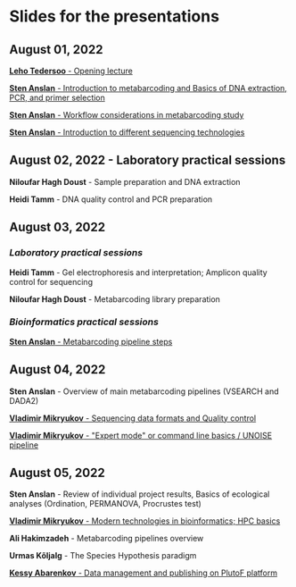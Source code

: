 # Slides for the presentations

## August 01, 2022

[**Leho Tedersoo** - Opening lecture](https://raw.githubusercontent.com/Mycology-Microbiology-Center/Metabarcoding2022/main/slides/LehoTedersoo_Welcome.pdf)

[**Sten Anslan** - Introduction to metabarcoding and Basics of DNA extraction, PCR, and primer selection](https://raw.githubusercontent.com/Mycology-Microbiology-Center/Metabarcoding2022/main/slides/StenAnslan_Introduction_to_Metabarcoding_01.08.2022.pdf)

[**Sten Anslan** - Workflow considerations in metabarcoding study](https://raw.githubusercontent.com/Mycology-Microbiology-Center/Metabarcoding2022/main/slides/StenAnslan_Metabarcoding_Considerations_01.08.2022.pdf)

[**Sten Anslan** - Introduction to different sequencing technologies](https://raw.githubusercontent.com/Mycology-Microbiology-Center/Metabarcoding2022/main/slides/StenAnslan_Sequencing_technologies_01.08.2022.pdf)

## August 02, 2022 - **Laboratory practical sessions**

**Niloufar Hagh Doust** - Sample preparation and DNA extraction

**Heidi Tamm** - DNA quality control and PCR preparation

## August 03, 2022

### *Laboratory practical sessions*

**Heidi Tamm** - Gel electrophoresis and interpretation; Amplicon quality control for sequencing

**Niloufar Hagh Doust** - Metabarcoding library preparation

### *Bioinformatics practical sessions*

[**Sten Anslan** - Metabarcoding pipeline steps](https://raw.githubusercontent.com/Mycology-Microbiology-Center/Metabarcoding2022/main/slides/StenAnslan_Pipeline_steps_03.08.2022.pdf)


## August 04, 2022

**Sten Anslan** - Overview of main metabarcoding pipelines (VSEARCH and DADA2)

[**Vladimir Mikryukov** - Sequencing data formats and Quality control](https://raw.githubusercontent.com/Mycology-Microbiology-Center/Metabarcoding2022/main/slides/VladimirMikryukov_QC_03.08.2022.pdf)

[**Vladimir Mikryukov** - "Expert mode" or command line basics / UNOISE pipeline](https://raw.githubusercontent.com/Mycology-Microbiology-Center/Metabarcoding2022/main/slides/VladimirMikryukov_CommandLine_04.08.2022.pdf)


## August 05, 2022

**Sten Anslan** - Review of individual project results, Basics of ecological analyses (Ordination, PERMANOVA, Procrustes test)

[**Vladimir Mikryukov** - Modern technologies in bioinformatics; HPC basics](https://raw.githubusercontent.com/Mycology-Microbiology-Center/Metabarcoding2022/main/slides/VladimirMikryukov_BioinfoTechnologies_05.08.2022.pdf)

**Ali Hakimzadeh** - Metabarcoding pipelines overview

**Urmas Kõljalg** - The Species Hypothesis paradigm

[**Kessy Abarenkov** - Data management and publishing on PlutoF platform](https://raw.githubusercontent.com/Mycology-Microbiology-Center/Metabarcoding2022/main/slides/Abarenkov_DataLifeCycle_Publishing_05.08.2022.pdf)

